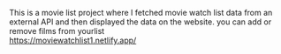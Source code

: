 This is a movie list project where I fetched movie watch list data from an external API and then displayed the data on the website. you can add or remove films from yourlist  
https://moviewatchlist1.netlify.app/       
 

